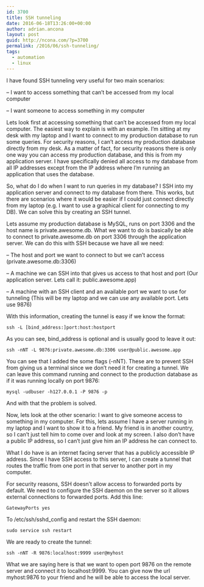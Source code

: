 ```yaml
---
id: 3700
title: SSH tunneling
date: 2016-06-18T13:26:00+00:00
author: adrian.ancona
layout: post
guid: http://ncona.com/?p=3700
permalink: /2016/06/ssh-tunneling/
tags:
  - automation
  - linux
---
```

I have found SSH tunneling very useful for two main scenarios:

&#8211; I want to access something that can&#8217;t be accessed from my local computer
  
&#8211; I want someone to access something in my computer

Lets look first at accessing something that can&#8217;t be accessed from my local computer. The easiest way to explain is with an example. I&#8217;m sitting at my desk with my laptop and I want to connect to my production database to run some queries. For security reasons, I can&#8217;t access my production database directly from my desk. As a matter of fact, for security reasons there is only one way you can access my production database, and this is from my application server. I have specifically denied all access to my database from all IP addresses except from the IP address where I&#8217;m running an application that uses the database.

So, what do I do when I want to run queries in my database? I SSH into my application server and connect to my database from there. This works, but there are scenarios where it would be easier if I could just connect directly from my laptop (e.g. I want to use a graphical client for connecting to my DB). We can solve this by creating an SSH tunnel.

<!--more-->

Lets assume my production database is MySQL, runs on port 3306 and the host name is private.awesome.db. What we want to do is basically be able to connect to private.awesome.db on port 3306 through the application server. We can do this with SSH because we have all we need:

&#8211; The host and port we want to connect to but we can&#8217;t access (private.awesome.db:3306)
  
&#8211; A machine we can SSH into that gives us access to that host and port (Our application server. Lets call it: public.awesome.app)
  
&#8211; A machine with an SSH client and an available port we want to use for tunneling (This will be my laptop and we can use any available port. Lets use 9876)

With this information, creating the tunnel is easy if we know the format:

```
ssh -L [bind_address:]port:host:hostport
```

As you can see, bind_address is optional and is usually good to leave it out:

```
ssh -nNT -L 9876:private.awesome.db:3306 user@public.awesome.app
```

You can see that I added the some flags (-nNT). These are to prevent SSH from giving us a terminal since we don&#8217;t need it for creating a tunnel. We can leave this command running and connect to the production database as if it was running locally on port 9876:

```
mysql -udbuser -h127.0.0.1 -P 9876 -p
```

And with that the problem is solved.

Now, lets look at the other scenario: I want to give someone access to something in my computer. For this, lets assume I have a server running in my laptop and I want to show it to a friend. My friend is in another country, so I can&#8217;t just tell him to come over and look at my screen. I also don&#8217;t have a public IP address, so I can&#8217;t just give him an IP address he can connect to.

What I do have is an internet facing server that has a publicly accessible IP address. Since I have SSH access to this server, I can create a tunnel that routes the traffic from one port in that server to another port in my computer.

For security reasons, SSH doesn&#8217;t allow access to forwarded ports by default. We need to configure the SSH daemon on the server so it allows external connections to forwarded ports. Add this line:

```
GatewayPorts yes
```

To /etc/ssh/sshd_config and restart the SSH daemon:

```
sudo service ssh restart
```

We are ready to create the tunnel:

```
ssh -nNT -R 9876:localhost:9999 user@myhost
```

What we are saying here is that we want to open port 9876 on the remote server and connect it to localhost:9999. You can give now the url myhost:9876 to your friend and he will be able to access the local server.
